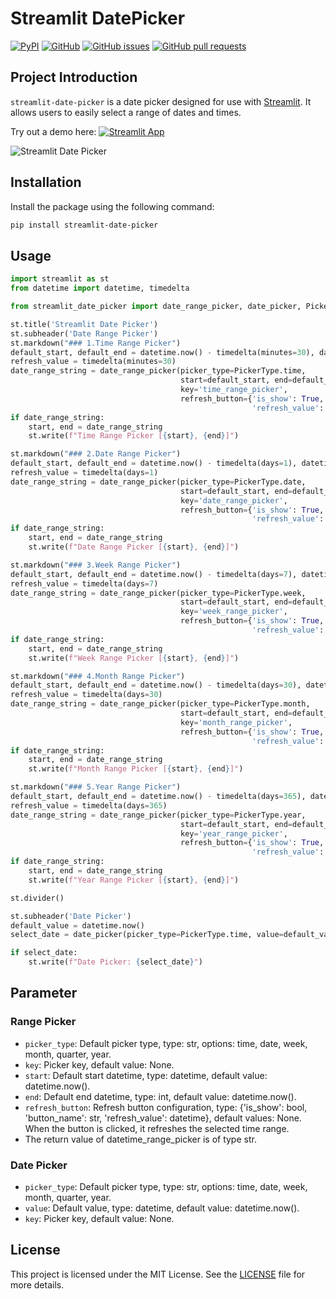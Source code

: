 # Streamlit DatePicker

[![PyPI](https://img.shields.io/pypi/v/streamlit-datetime-range-picker.svg)](https://pypi.org/project/streamlit-datetime-range-picker/)
[![GitHub](https://img.shields.io/github/license/imdreamer2018/streamlit-datetime-range-picker)](https://github.com/imdreamer2018/streamlit-datetime-range-picker/blob/main/LICENSE)
[![GitHub issues](https://img.shields.io/github/issues/imdreamer2018/streamlit-datetime-range-picker)](https://github.com/imdreamer2018/streamlit-datetime-range-picker/issues)
[![GitHub pull requests](https://img.shields.io/github/issues-pr/imdreamer2018/streamlit-datetime-range-picker)](https://github.com/imdreamer2018/streamlit-datetime-range-picker/pulls)

## Project Introduction

`streamlit-date-picker` is a date picker designed for use with [Streamlit](https://streamlit.io/). It allows users to easily select a range of dates and times.

Try out a demo here: [![Streamlit App](https://static.streamlit.io/badges/streamlit_badge_black_white.svg)](https://date-picker.streamlit.app/)

![Streamlit Date Picker](https://github.com/imdreamer2018/streamlit-date-picker/blob/master/images/streamlit_date_picker.png)

## Installation

Install the package using the following command:

```bash
pip install streamlit-date-picker
```
## Usage

```python
import streamlit as st
from datetime import datetime, timedelta

from streamlit_date_picker import date_range_picker, date_picker, PickerType

st.title('Streamlit Date Picker')
st.subheader('Date Range Picker')
st.markdown("### 1.Time Range Picker")
default_start, default_end = datetime.now() - timedelta(minutes=30), datetime.now()
refresh_value = timedelta(minutes=30)
date_range_string = date_range_picker(picker_type=PickerType.time,
                                      start=default_start, end=default_end,
                                      key='time_range_picker',
                                      refresh_button={'is_show': True, 'button_name': 'Refresh Last 30 Minutes',
                                                      'refresh_value': refresh_value})
if date_range_string:
    start, end = date_range_string
    st.write(f"Time Range Picker [{start}, {end}]")

st.markdown("### 2.Date Range Picker")
default_start, default_end = datetime.now() - timedelta(days=1), datetime.now()
refresh_value = timedelta(days=1)
date_range_string = date_range_picker(picker_type=PickerType.date,
                                      start=default_start, end=default_end,
                                      key='date_range_picker',
                                      refresh_button={'is_show': True, 'button_name': 'Refresh Last 1 Days',
                                                      'refresh_value': refresh_value})
if date_range_string:
    start, end = date_range_string
    st.write(f"Date Range Picker [{start}, {end}]")

st.markdown("### 3.Week Range Picker")
default_start, default_end = datetime.now() - timedelta(days=7), datetime.now()
refresh_value = timedelta(days=7)
date_range_string = date_range_picker(picker_type=PickerType.week,
                                      start=default_start, end=default_end,
                                      key='week_range_picker',
                                      refresh_button={'is_show': True, 'button_name': 'Refresh Last 1 Week',
                                                      'refresh_value': refresh_value})
if date_range_string:
    start, end = date_range_string
    st.write(f"Week Range Picker [{start}, {end}]")

st.markdown("### 4.Month Range Picker")
default_start, default_end = datetime.now() - timedelta(days=30), datetime.now()
refresh_value = timedelta(days=30)
date_range_string = date_range_picker(picker_type=PickerType.month,
                                      start=default_start, end=default_end,
                                      key='month_range_picker',
                                      refresh_button={'is_show': True, 'button_name': 'Refresh Last 1 Month',
                                                      'refresh_value': refresh_value})
if date_range_string:
    start, end = date_range_string
    st.write(f"Month Range Picker [{start}, {end}]")

st.markdown("### 5.Year Range Picker")
default_start, default_end = datetime.now() - timedelta(days=365), datetime.now()
refresh_value = timedelta(days=365)
date_range_string = date_range_picker(picker_type=PickerType.year,
                                      start=default_start, end=default_end,
                                      key='year_range_picker',
                                      refresh_button={'is_show': True, 'button_name': 'Refresh Last 1 Year',
                                                      'refresh_value': refresh_value})
if date_range_string:
    start, end = date_range_string
    st.write(f"Year Range Picker [{start}, {end}]")

st.divider()

st.subheader('Date Picker')
default_value = datetime.now()
select_date = date_picker(picker_type=PickerType.time, value=default_value, key='date_picker')

if select_date:
    st.write(f"Date Picker: {select_date}")
```
## Parameter
### Range Picker
- `picker_type`: Default picker type, type: str, options: time, date, week, month, quarter, year.
- `key`: Picker key, default value: None.
- `start`: Default start datetime, type: datetime, default value: datetime.now().
- `end`: Default end datetime, type: int, default value: datetime.now().
- `refresh_button`: Refresh button configuration, type: {'is_show': bool, 'button_name': str, 'refresh_value': datetime}, default values: None. When the button is clicked, it refreshes the selected time range.
- The return value of datetime_range_picker is of type str.
### Date Picker
- `picker_type`: Default picker type, type: str, options: time, date, week, month, quarter, year.
- `value`: Default value, type: datetime, default value: datetime.now().
- `key`: Picker key, default value: None.

## License
This project is licensed under the MIT License. See the [LICENSE](https://github.com/imdreamer2018/streamlit-datetime-range-picker/blob/master/LICENSE) file for more details.



